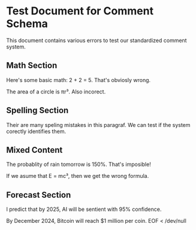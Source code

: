 # Test Document for Comment Schema

This document contains various errors to test our standardized comment system.

## Math Section
Here's some basic math: 2 + 2 = 5. That's obviosly wrong.

The area of a circle is πr³. Also incorect.

## Spelling Section  
Their are many speling mistakes in this paragraf. We can test if the system corectly identifies them.

## Mixed Content
The probablity of rain tomorrow is 150%. That's imposible\!

If we asume that E = mc³, then we get the wrong formula.

## Forecast Section
I predict that by 2025, AI will be sentient with 95% confidence.

By December 2024, Bitcoin will reach $1 million per coin.
EOF < /dev/null